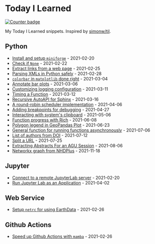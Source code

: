 # Today I Learned

[![Counter badge](https://img.shields.io/badge/count-23-green.svg)](https://shields.io/)

My Today I Learned snippets. Inspired by [simonw/til](https://github.com/simonw/til).

<!-- index starts -->
## Python

* [Install and setup `miniforge`](https://cheginit.github.io/til/python/miniforge.html) - 2021-02-20
* [Check if `None`](https://cheginit.github.io/til/python/none.html) - 2021-02-22
* [Extract links from a web page](https://cheginit.github.io/til/python/html_file.html) - 2021-02-25
* [Parsing XMLs in Python safely](https://cheginit.github.io/til/python/xlm_parse.html) - 2021-02-28
* [`colorbar` in `matplotlib` done right](https://cheginit.github.io/til/python/colorbar.html) - 2021-03-04
* [Annotate bar plots](https://cheginit.github.io/til/python/barplot.html) - 2021-03-06
* [Customizing logging configuration](https://cheginit.github.io/til/python/logging.html) - 2021-03-11
* [Timing a Function](https://cheginit.github.io/til/python/timer.html) - 2021-03-12
* [Recursive AutoAPI for Sphinx](https://cheginit.github.io/til/python/autoapi.html) - 2021-03-16
* [A round-robin scheduler implementation](https://cheginit.github.io/til/python/rr.html) - 2021-04-06
* [Adding breakpoints for debugging](https://cheginit.github.io/til/python/debugging.html) - 2021-04-27
* [Interacting with system's clipboard](https://cheginit.github.io/til/python/clipboard.html) - 2021-05-06
* [Function progress with Rich](https://cheginit.github.io/til/python/decorator.html) - 2021-06-08
* [Polygon legend in GeoPandas Plot](https://cheginit.github.io/til/python/geopandas_polt.html) - 2021-06-23
* [General function for running functions asynchronously](https://cheginit.github.io/til/python/run_async_func.html) - 2021-07-06
* [List of authors from DOI](https://cheginit.github.io/til/python/get_authors.html) - 2021-07-12
* [Split a URL](https://cheginit.github.io/til/python/get_payload.html) - 2021-07-25
* [Extracting Abstracts For an AGU Session](https://cheginit.github.io/til/python/agu_abstract.html) - 2021-08-06
* [Networkx graph from NHDPlus](https://cheginit.github.io/til/python/nhdplus.html) - 2021-11-18

## Jupyter

* [Connect to a remote JupyterLab server](https://cheginit.github.io/til/jupyter/remote.html) - 2021-02-20
* [Run Jupyter Lab as an Application](https://cheginit.github.io/til/jupyter/app.html) - 2021-04-02

## Web Service

* [Setup `netrc` for using EarthData](https://cheginit.github.io/til/web_service/netrc.html) - 2021-02-26

## Github Actions

* [Speed up Github Actions with `mamba`](https://cheginit.github.io/til/github_actions/mamba.html) - 2021-02-26
<!-- index ends -->
